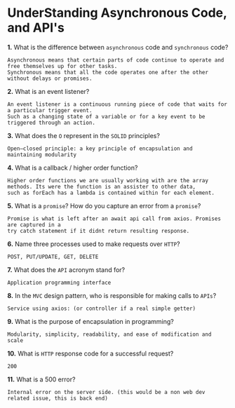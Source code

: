 # UnderStanding Asynchronous Code, and API's

**1.** What is the difference between `asynchronous` code and `synchronous` code?
<!-- enter you answer in the space below -->
```
Asynchronous means that certain parts of code continue to operate and free themselves up for other tasks.
Synchronous means that all the code operates one after the other without delays or promises.
```
**2.** What is an event listener?
<!-- enter you answer in the space below -->
```
An event listener is a continuous running piece of code that waits for a particular trigger event.
Such as a changing state of a variable or for a key event to be triggered through an action.
```
**3.** What does the `O` represent in the `SOLID` principles?
<!-- enter you answer in the space below -->
```
Open–closed principle: a key principle of encapsulation and maintaining modularity
```
**4.** What is a callback / higher order function?
<!-- enter you answer in the space below -->
```
Higher order functions we are usually working with are the array methods. Its were the function is an assister to other data,
such as forEach has a lambda is contained within for each element.

```
**5.** What is a `promise`? How do you capture an error from a `promise`?
<!-- enter you answer in the space below -->
```
Promise is what is left after an await api call from axios. Promises are captured in a
try catch statement if it didnt return resulting response.
```
**6.** Name three processes used to make requests over `HTTP`?
<!-- enter you answer in the space below -->
```
POST, PUT/UPDATE, GET, DELETE
```
**7.** What does the `API` acronym stand for?
<!-- enter you answer in the space below -->
```
Application programming interface
```
**8.** In the `MVC` design pattern, who is responsible for making calls to `APIs`?
<!-- enter you answer in the space below -->
```
Service using axios: (or controller if a real simple getter)
```
**9.** What is the purpose of encapsulation in programming?
<!-- enter you answer in the space below -->
```
Modularity, simplicity, readability, and ease of modification and scale
```
**10.** What is `HTTP` response code for a successful request?
<!-- enter you answer in the space below -->
```
200
```
**11.** What is a 500 error?
<!-- enter you answer in the space below -->
```
Internal error on the server side. (this would be a non web dev related issue, this is back end)
```